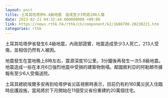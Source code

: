 ```yaml
---
layout: post
title: 土耳其哈塔伊6.4級地震　造成至少3死逾200人傷
date: 2023-02-21 04:32:44.000000000 +08:00
link: https://news.rthk.hk/rthk/ch/component/k2/1688700-20230221.htm
categories: rthk
---
```


土耳其哈塔伊省發生6.4級地震，內政部證實，地震造成至少3人死亡，213人受傷，並相信仍然有人被困。

地震發生在當地晚上8時左右，震源深度10公里。3分鐘後再發生一次5.8級地震。地震造成一些在本月6日強烈地震中受損的建築物倒塌。鄰國敘利亞的阿勒頗市據報有至少6人受傷送院。

土耳其總統埃爾多安再到哈塔伊省災區視察時表示，目前仍有約160萬災民入住臨時庇護設施，當局將於下月開始在11個受災省份重建約20萬個住宅。
